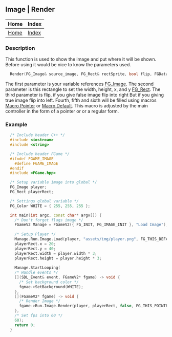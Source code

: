 ## Image | Render

| Home                     | Index                          |
|:-------------------------|:-------------------------------|
| [Home](../../index.html) | [Index](../documentation.html) |

### Description
This function is used to show the image and put where it will be shown.
Before using it would be nice to know the parameters used.
```cpp
  Render(FG_Image& source_image, FG_Rect& rectSprite, bool flip, FGData_System& system, std::string& message_error, bool& errorEvent)
```

The first parameter is your variable references [FG_Image](../struct/fg_image.html). 
The second parameter is this rectangle to set the width, height, x, and y [FG_Rect](../struct/fg_rect.html).
The third parameter is flip, if you give false image flip into right But if you giving true image flip into left.
Fourth, fifth and sixth will be filled using macros [Macro Pointer](../macro/fgame_this_pointer.html) or 
[Macro Default](../macro/fgame_this_default.html).
This macro is adjusted by the main controller in the form of a pointer or or a regular form.

### Example
```cpp
  /* Include header C++ */
  #include <iostream>
  #include <string>

  /* Include header FGame */
  #ifndef FGAME_IMAGE
    #define FGAME_IMAGE
  #endif
  #include <FGame.hpp>

  /* Setup variable image into global */
  FG_Image player;
  FG_Rect playerRect;

  /* Settings global variable */
  FG_Color WHITE = { 255, 255, 255 };

  int main(int argc, const char* argv[]) {
    /* Don't forget flags image */
    FGameV2 Manage = FGameV2({ FG_INIT, FG_IMAGE_INIT }, "Load Image");
    
    /* Setup Player */
    Manage.Run.Image.Load(player, "assets/img/player.png", FG_THIS_DEFAULT(Manage));
    playerRect.x = 20;
    playerRect.y = 40;
    playerRect.width = player.width * 3;
    playerRect.height = player.height * 3;
    
    Manage.StartLooping(
    /* Handle events */
    [](SDL_Event& event, FGameV2* fgame) -> void {
      /* Set background color */
      fgmae->SetBackground(WHITE);
    },
    [](FGameV2* fgame) -> void {
      /* Render Image */
      fgame->Run.Image.Render(player, playerRect, false, FG_THIS_POINTER(fgame));
    },
    /* Set fps into 60 */
    60);
    return 0;
  }
```
